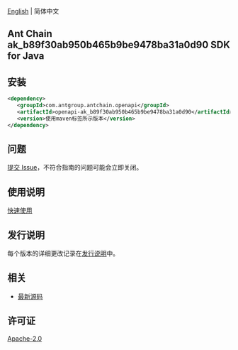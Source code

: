 [English](README.md) | 简体中文

## Ant Chain ak_b89f30ab950b465b9be9478ba31a0d90 SDK for Java

## 安装

```xml
<dependency>
   <groupId>com.antgroup.antchain.openapi</groupId>
   <artifactId>openapi-ak_b89f30ab950b465b9be9478ba31a0d90</artifactId>
   <version>使用maven标签所示版本</version>
</dependency>
```

## 问题

[提交 Issue](https://github.com/alipay/antchain-openapi-prod-sdk/issues/new)，不符合指南的问题可能会立即关闭。

## 使用说明

[快速使用](https://github.com/alipay/antchain-openapi-prod-sdk)

## 发行说明

每个版本的详细更改记录在[发行说明](./ChangeLog.txt)中。

## 相关

- [最新源码](https://github.com/alipay/antchain-openapi-prod-sdk/)

## 许可证

[Apache-2.0](http://www.apache.org/licenses/LICENSE-2.0)
